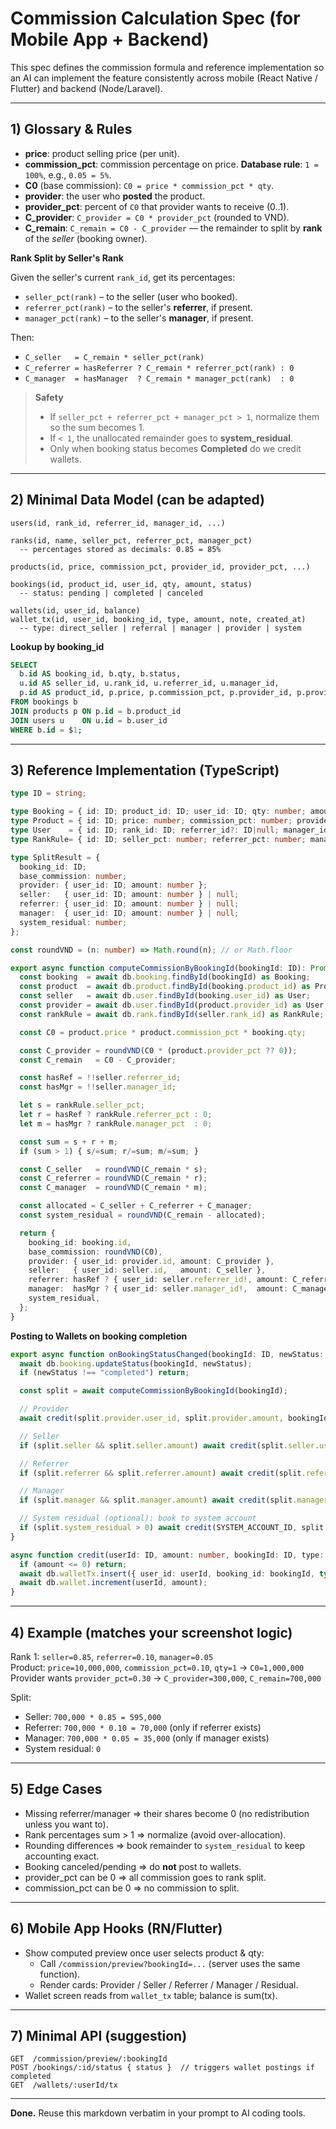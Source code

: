 
# Commission Calculation Spec (for Mobile App + Backend)

This spec defines the commission formula and reference implementation so an AI can implement the feature consistently across mobile (React Native / Flutter) and backend (Node/Laravel).

---

## 1) Glossary & Rules

- **price**: product selling price (per unit).
- **commission_pct**: commission percentage on price. **Database rule**: `1 = 100%`, e.g., `0.05 = 5%`.
- **C0** (base commission): `C0 = price * commission_pct * qty`.
- **provider**: the user who **posted** the product.
- **provider_pct**: percent of `C0` that provider wants to receive (0..1).
- **C_provider**: `C_provider = C0 * provider_pct` (rounded to VND).
- **C_remain**: `C_remain = C0 - C_provider` — the remainder to split by **rank** of the *seller* (booking owner).

**Rank Split by Seller's Rank**

Given the seller's current `rank_id`, get its percentages:
- `seller_pct(rank)` – to the seller (user who booked).
- `referrer_pct(rank)` – to the seller's **referrer**, if present.
- `manager_pct(rank)` – to the seller's **manager**, if present.

Then:
- `C_seller   = C_remain * seller_pct(rank)`
- `C_referrer = hasReferrer ? C_remain * referrer_pct(rank) : 0`
- `C_manager  = hasManager  ? C_remain * manager_pct(rank)  : 0`

> **Safety**
> - If `seller_pct + referrer_pct + manager_pct > 1`, normalize them so the sum becomes 1.
> - If `< 1`, the unallocated remainder goes to **system_residual**.
> - Only when booking status becomes **Completed** do we credit wallets.

---

## 2) Minimal Data Model (can be adapted)

```
users(id, rank_id, referrer_id, manager_id, ...)

ranks(id, name, seller_pct, referrer_pct, manager_pct)
  -- percentages stored as decimals: 0.85 = 85%

products(id, price, commission_pct, provider_id, provider_pct, ...)

bookings(id, product_id, user_id, qty, amount, status)
  -- status: pending | completed | canceled

wallets(id, user_id, balance)
wallet_tx(id, user_id, booking_id, type, amount, note, created_at)
  -- type: direct_seller | referral | manager | provider | system
```

**Lookup by booking_id**

```sql
SELECT
  b.id AS booking_id, b.qty, b.status,
  u.id AS seller_id, u.rank_id, u.referrer_id, u.manager_id,
  p.id AS product_id, p.price, p.commission_pct, p.provider_id, p.provider_pct
FROM bookings b
JOIN products p ON p.id = b.product_id
JOIN users u    ON u.id = b.user_id
WHERE b.id = $1;
```

---

## 3) Reference Implementation (TypeScript)

```ts
type ID = string;

type Booking = { id: ID; product_id: ID; user_id: ID; qty: number; amount: number; status: "pending"|"completed"|"canceled" };
type Product = { id: ID; price: number; commission_pct: number; provider_id: ID; provider_pct: number };
type User    = { id: ID; rank_id: ID; referrer_id?: ID|null; manager_id?: ID|null };
type RankRule= { id: ID; seller_pct: number; referrer_pct: number; manager_pct: number };

type SplitResult = {
  booking_id: ID;
  base_commission: number;
  provider: { user_id: ID; amount: number };
  seller:   { user_id: ID; amount: number } | null;
  referrer: { user_id: ID; amount: number } | null;
  manager:  { user_id: ID; amount: number } | null;
  system_residual: number;
};

const roundVND = (n: number) => Math.round(n); // or Math.floor

export async function computeCommissionByBookingId(bookingId: ID): Promise<SplitResult> {
  const booking  = await db.booking.findById(bookingId) as Booking;
  const product  = await db.product.findById(booking.product_id) as Product;
  const seller   = await db.user.findById(booking.user_id) as User;
  const provider = await db.user.findById(product.provider_id) as User;
  const rankRule = await db.rank.findById(seller.rank_id) as RankRule;

  const C0 = product.price * product.commission_pct * booking.qty;

  const C_provider = roundVND(C0 * (product.provider_pct ?? 0));
  const C_remain   = C0 - C_provider;

  const hasRef = !!seller.referrer_id;
  const hasMgr = !!seller.manager_id;

  let s = rankRule.seller_pct;
  let r = hasRef ? rankRule.referrer_pct : 0;
  let m = hasMgr ? rankRule.manager_pct  : 0;

  const sum = s + r + m;
  if (sum > 1) { s/=sum; r/=sum; m/=sum; }

  const C_seller   = roundVND(C_remain * s);
  const C_referrer = roundVND(C_remain * r);
  const C_manager  = roundVND(C_remain * m);

  const allocated = C_seller + C_referrer + C_manager;
  const system_residual = roundVND(C_remain - allocated);

  return {
    booking_id: booking.id,
    base_commission: roundVND(C0),
    provider: { user_id: provider.id, amount: C_provider },
    seller:   { user_id: seller.id,   amount: C_seller },
    referrer: hasRef ? { user_id: seller.referrer_id!, amount: C_referrer } : null,
    manager:  hasMgr ? { user_id: seller.manager_id!,  amount: C_manager }  : null,
    system_residual,
  };
}
```

**Posting to Wallets on booking completion**

```ts
export async function onBookingStatusChanged(bookingId: ID, newStatus: "pending"|"completed"|"canceled") {
  await db.booking.updateStatus(bookingId, newStatus);
  if (newStatus !== "completed") return;

  const split = await computeCommissionByBookingId(bookingId);

  // Provider
  await credit(split.provider.user_id, split.provider.amount, bookingId, "provider", "Provider share");

  // Seller
  if (split.seller && split.seller.amount) await credit(split.seller.user_id, split.seller.amount, bookingId, "direct_seller", "Seller commission");

  // Referrer
  if (split.referrer && split.referrer.amount) await credit(split.referrer.user_id, split.referrer.amount, bookingId, "referral", "Referral commission");

  // Manager
  if (split.manager && split.manager.amount) await credit(split.manager.user_id, split.manager.amount, bookingId, "manager", "Manager commission");

  // System residual (optional): book to system account
  if (split.system_residual > 0) await credit(SYSTEM_ACCOUNT_ID, split.system_residual, bookingId, "system", "Residual");
}

async function credit(userId: ID, amount: number, bookingId: ID, type: string, note: string) {
  if (amount <= 0) return;
  await db.walletTx.insert({ user_id: userId, booking_id: bookingId, type, amount, note });
  await db.wallet.increment(userId, amount);
}
```

---

## 4) Example (matches your screenshot logic)

Rank 1: `seller=0.85`, `referrer=0.10`, `manager=0.05`  
Product: `price=10,000,000`, `commission_pct=0.10`, `qty=1` → `C0=1,000,000`  
Provider wants `provider_pct=0.30` → `C_provider=300,000`, `C_remain=700,000`

Split:
- Seller: `700,000 * 0.85 = 595,000`
- Referrer: `700,000 * 0.10 = 70,000` (only if referrer exists)
- Manager: `700,000 * 0.05 = 35,000` (only if manager exists)
- System residual: `0`

---

## 5) Edge Cases

- Missing referrer/manager ⇒ their shares become 0 (no redistribution unless you want to).
- Rank percentages sum > 1 ⇒ normalize (avoid over-allocation).
- Rounding differences ⇒ book remainder to `system_residual` to keep accounting exact.
- Booking canceled/pending ⇒ do **not** post to wallets.
- provider_pct can be 0 ⇒ all commission goes to rank split.
- commission_pct can be 0 ⇒ no commission to split.

---

## 6) Mobile App Hooks (RN/Flutter)

- Show computed preview once user selects product & qty:
  - Call `/commission/preview?bookingId=...` (server uses the same function).
  - Render cards: Provider / Seller / Referrer / Manager / Residual.
- Wallet screen reads from `wallet_tx` table; balance is sum(tx).

---

## 7) Minimal API (suggestion)

```
GET  /commission/preview/:bookingId
POST /bookings/:id/status { status }  // triggers wallet postings if completed
GET  /wallets/:userId/tx
```

---

**Done.** Reuse this markdown verbatim in your prompt to AI coding tools.
